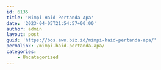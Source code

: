 ```yaml
---
id: 6135
title: 'Mimpi Haid Pertanda Apa'
date: '2023-04-05T21:54:57+00:00'
author: admin
layout: post
guid: 'https://bos.awn.biz.id/mimpi-haid-pertanda-apa/'
permalink: /mimpi-haid-pertanda-apa/
categories:
    - Uncategorized
---
```


